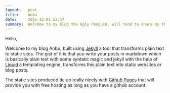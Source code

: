 ```yaml
---
layout:   post
title:    Anbu
date:     2015-12-01 23:37
summary:  Welcome to my blog the Ugly Penguin, will tend to share my thoughts and opinions on tech ecosystem.
---
```


Hello,

Welcome to my blog Anbu, built using [Jekyll](http://jekyllrb.com) a tool that transforms plain text to static sites. The gist of it is that you write your posts in markdown which is basically plain text with some syntatic magic and jekyll with the help of [Liquid](http://docs.shopify.com/themes/liquid-basics) a templating engine, transforms this plain text into static websites or blog posts. 

The static sites produced tie up really nicely with [Github Pages](https://pages.github.com) that will provide you with free hosting as long as you have a github account.
